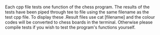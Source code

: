 Each cpp file tests one function of the chess program.
The results of the tests have been piped through tee to file using the same filename as the test cpp file.
To display these .Result files use cat [filename] and the colour codes will be converted to chess boards in the terminal.
Otherwise please compile tests if you wish to test the program's functions yourself.
